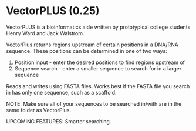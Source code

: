 VectorPLUS (0.25)
==========
VectorPLUS is a bioinformatics aide written by prototypical college students Henry Ward and Jack Walstrom.

VectorPlus returns regions upstream of certain positions in a DNA/RNA sequence.
These positions can be determined in one of two ways:
1) Position input - enter the desired positions to find regions upstream of
2) Sequence search - enter a smaller sequence to search for in a larger sequence

Reads and writes using FASTA files. Works best if the FASTA file you search in has only one sequence, such
as a scaffold.

NOTE: Make sure all of your sequences to be searched in/with are in the same folder as VectorPlus.

UPCOMING FEATURES: Smarter searching. 

